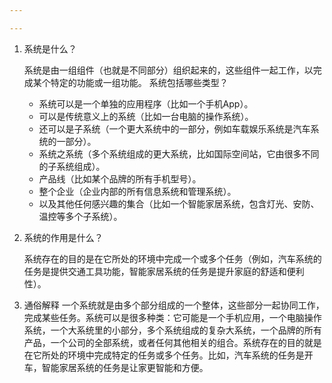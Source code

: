 ```yaml
---

---
```


1. 系统是什么？

   系统是由一组组件（也就是不同部分）组织起来的，这些组件一起工作，以完成某个特定的功能或一组功能。
   系统包括哪些类型？

   * 系统可以是一个单独的应用程序（比如一个手机App）。
   * 可以是传统意义上的系统（比如一台电脑的操作系统）。
   * 还可以是子系统（一个更大系统中的一部分，例如车载娱乐系统是汽车系统的一部分）。
   * 系统之系统（多个系统组成的更大系统，比如国际空间站，它由很多不同的子系统组成）。
   * 产品线（比如某个品牌的所有手机型号）。
   * 整个企业（企业内部的所有信息系统和管理系统）。
   * 以及其他任何感兴趣的集合（比如一个智能家居系统，包含灯光、安防、温控等多个子系统）。

2. 系统的作用是什么？

   系统存在的目的是在它所处的环境中完成一个或多个任务（例如，汽车系统的任务是提供交通工具功能，智能家居系统的任务是提升家庭的舒适和便利性）。

3. 通俗解释
   一个系统就是由多个部分组成的一个整体，这些部分一起协同工作，完成某些任务。系统可以是很多种类：它可能是一个手机应用，一个电脑操作系统，一个大系统里的小部分，多个系统组成的复杂大系统，一个品牌的所有产品，一个公司的全部系统，或者任何其他相关的组合。系统存在的目的就是在它所处的环境中完成特定的任务或多个任务。比如，汽车系统的任务是开车，智能家居系统的任务是让家更智能和方便。

